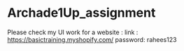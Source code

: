 # Archade1Up_assignment

Please check my UI work for a website :
link : https://basictraining.myshopify.com/
password: rahees123

